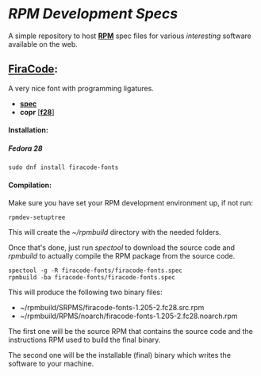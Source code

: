 # _RPM Development Specs_

A simple repository to host **[RPM](http://rpm.org/)** spec files for various _interesting_ software available on the web.

## **[FiraCode](https://github.com/tonsky/FiraCode)**:

A very nice font with programming ligatures.

- **[spec](firacode-fonts/firacode-fonts.spec)**
- **copr** [**[f28]()**]

#### Installation:

##### Fedora 28

    sudo dnf install firacode-fonts

#### Compilation:

Make sure you have set your RPM development environment up, if not run:

    rpmdev-setuptree

This will create the _~/rpmbuild_ directory with the needed folders.

Once that's done, just run _spectool_ to download the source code and _rpmbuild_ to actually compile the RPM package from the source code.

    spectool -g -R firacode-fonts/firacode-fonts.spec
    rpmbuild -ba firacode-fonts/firacode-fonts.spec

This will produce the following two binary files:

- ~/rpmbuild/SRPMS/firacode-fonts-1.205-2.fc28.src.rpm
- ~/rpmbuild/RPMS/noarch/firacode-fonts-1.205-2.fc28.noarch.rpm

The first one will be the source RPM that contains the source code and the instructions RPM used to build the final binary.

The second one will be the installable (final) binary which writes the software to your machine.
